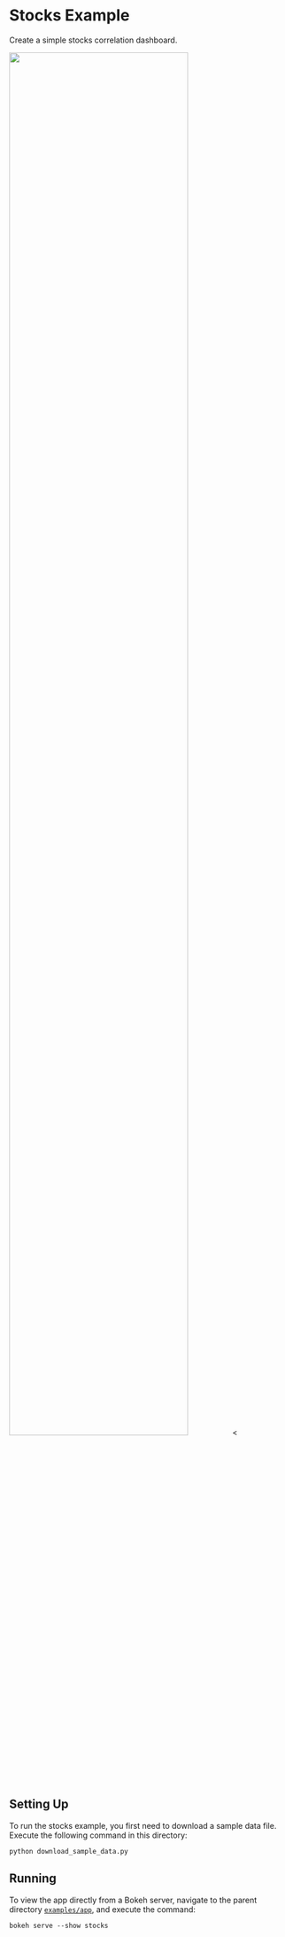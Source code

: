 # Stocks Example

Create a simple stocks correlation dashboard.

<img src="https://docs.bokeh.org/static/stocks.png" width="80%"></img><

## Setting Up

To run the stocks example, you first need to download a sample data file.
Execute the following command in this directory:

    python download_sample_data.py

## Running

To view the app directly from a Bokeh server, navigate to the parent directory
[`examples/app`](https://github.com/bokeh/bokeh/tree/master/examples/app),
and execute the command:

    bokeh serve --show stocks
